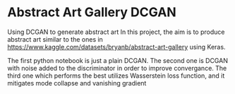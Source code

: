 # Abstract Art Gallery DCGAN
 Using DCGAN to generate abstract art
 In this project, the aim is to produce abstract art similar to the ones in https://www.kaggle.com/datasets/bryanb/abstract-art-gallery using Keras.

 The first python notebook is just a plain DCGAN.
 The second one is DCGAN with noise added to the discriminator in order to improve convergance.
 The third one which performs the best utilizes Wasserstein loss function, and it mitigates mode collapse and vanishing gradient
